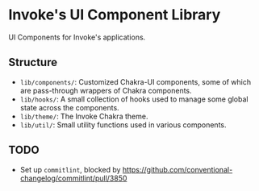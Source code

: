 # Invoke's UI Component Library

UI Components for Invoke's applications.

## Structure

- `lib/components/`: Customized Chakra-UI components, some of which are pass-through wrappers of Chakra components.
- `lib/hooks/`: A small collection of hooks used to manage some global state across the components.
- `lib/theme/`: The Invoke Chakra theme.
- `lib/util/`: Small utility functions used in various components.

## TODO

- Set up `commitlint`, blocked by <https://github.com/conventional-changelog/commitlint/pull/3850>
